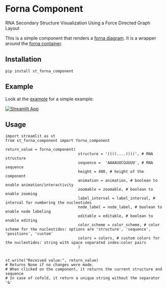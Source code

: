 # Forna Component

RNA Secondary Structure Visualization Using a Force Directed Graph Layout

This is a simple component that renders a [forna diagram](https://github.com/ViennaRNA/fornac.git). It is a wrapper around the [forna container](https://github.com/ViennaRNA/fornac.git).

## Installation

```
pip install st_forna_component
```

## Example

Look at the [example](https://fornacomponent.streamlit.app/) for a simple example:

[![Streamlit App](https://static.streamlit.io/badges/streamlit_badge_black_white.svg)](https://fornacomponent.streamlit.app/)

## Usage

```
import streamlit as st
from st_forna_component import forna_component

return_value = forna_component(
                                structure = '((((....))))', # RNA structure
                                sequence =  'AAAAUUCGUUUU', # RNA sequence
                                height = 400, # height of the component
                                animation = animation, # boolean to enable animation/interactivity
                                zoomable = zoomable, # boolean to enable zooming
                                label_interval = label_interval, # interval for numbering the nucleotides
                                node_label = node_label, # boolean to enable node labeling
                                editable = editable, # boolean to enable editing
                                color_scheme = color_scheme, # color scheme for the nucleotides: options are 'structure', 'sequence', 'positions', 'custom'
                                colors = colors, # custom colors for the nucleotides: string with space separated index:color pairs
                                )

 
st.write("Received value:", return_value) 
# Returns None if no changes were made. 
# When clicked on the component, it returns the current structure and sequence 
# In case of cofold, it return a unique string without the separator '&'

```




